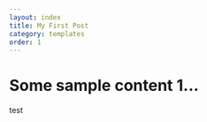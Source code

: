```yaml
---
layout: index
title: My First Post
category: templates
order: 1
---
```


# Some sample content 1...

test
